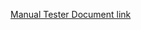 [Manual Tester Document link ](https://docs.google.com/spreadsheets/d/1j_XFndezVzVl-d_88Jy9FpMDhC8KiI4zzsMcjpJDKR8/edit?usp=sharing)
